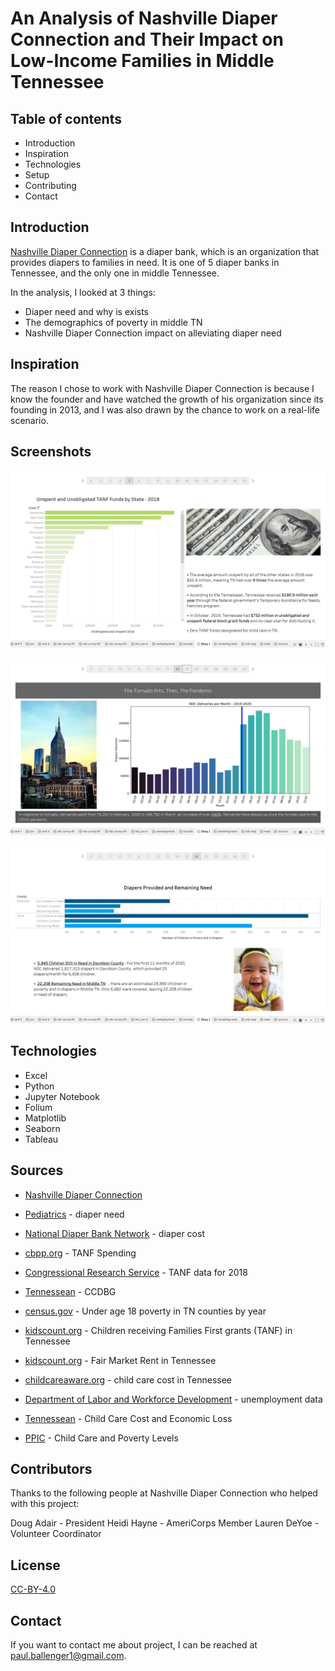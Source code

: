 # An Analysis of Nashville Diaper Connection and Their Impact on Low-Income Families in Middle Tennessee

## Table of contents
* Introduction
* Inspiration
* Technologies
* Setup
* Contributing
* Contact

## Introduction

[Nashville Diaper Connection](https://www.nashvillediaperconnection.org/) is a diaper bank, which is an organization that provides diapers to families in need. It is one of 5 diaper banks in Tennessee, and the only one in middle Tennessee.

In the analysis, I looked at 3 things:
* Diaper need and why is exists
* The demographics of poverty in middle TN
* Nashville Diaper Connection impact on alleviating diaper need

## Inspiration

The reason I chose to work with Nashville Diaper Connection is because I know the founder and have watched the growth of his organization since its founding in 2013, and I was also drawn by the chance to work on a real-life scenario.

## Screenshots

![screenshot_1](https://github.com/paulballenger/nashville_diaper_connection/blob/main/files/screenshot_1.png
)

![screenshot_2](https://github.com/paulballenger/nashville_diaper_connection/blob/main/files/screenshot_2.png
)

![screenshot_3](https://github.com/paulballenger/nashville_diaper_connection/blob/main/files/screenshot_3.png
)

## Technologies

* Excel
* Python
* Jupyter Notebook
* Folium
* Matplotlib
* Seaborn
* Tableau

## Sources
* [Nashville Diaper Connection](https://www.nashvillediaperconnection.org/)
* [Pediatrics](https://pediatrics.aappublications.org/content/132/2/253) - diaper need

* [National Diaper Bank Network](https://nationaldiaperbanknetwork.org/) - diaper cost

* [cbpp.org](https://www.cbpp.org/sites/default/files/atoms/files/tanf_spending_tn.pdf) - TANF Spending

* [Congressional Research Service](https://fas.org/sgp/crs/misc/RL32760.pdf) - TANF data for 2018

* [Tennessean](https://www.tennessean.com/story/news/2019/11/05/child-care-low-income-families-federal-funding-tennessee/4154580002/) - CCDBG 

* [census.gov](https://www.census.gov/data-tools/demo/saipe/#/?map_geoSelector=u18_c&s_state=47&s_year=2019&s_county=47021,47037,47081,47117,47119,47125,47141,47149,47187,47189&s_measures=u18_snc) - Under age 18 poverty in TN counties by year
* [kidscount.org](https://datacenter.kidscount.org/data/tables/2983-children-receiving-families-first-grants-tanf#detailed/2/any/false/1729,37,871,870,573,869,36,868,867,133/any/13220,10111) - Children receiving Families First grants (TANF) in Tennessee
* [kidscount.org](https://datacenter.kidscount.org/data/tables/3027-fair-market-rent?loc=44&loct=5#detailed/5/6430,6438,6460,6476-6477,6482,6490,6494,6513-6514/false/1729,37,871,870,573,869,36,868,867,133/any/6258) - Fair Market Rent in Tennessee

* [childcareaware.org](https://www.childcareaware.org/wp-content/uploads/2016/12/State-Fact-Sheets_Tennessee.pdf) - child care cost in Tennessee

* [Department of Labor and Workforce Development](https://www.tn.gov/content/dam/tn/workforce/documents/economicanalysis/EconomicAnalysisSep20.pdf) - unemployment data





* [Tennessean](https://www.tennessean.com/story/news/2019/09/14/childcare-tennessee-workforce-child-care-needs-cost-revenue-families/2266422001/) - Child Care Cost and Economic Loss

* [PPIC](https://www.ppic.org/publication/the-impact-of-expanding-public-preschool-on-child-poverty-in-california/) - Child Care and Poverty Levels



## Contributors
Thanks to the following people at Nashville Diaper Connection who helped with this project:

Doug Adair - President
Heidi Hayne -  AmeriCorps Member
Lauren DeYoe - Volunteer Coordinator

## License
[CC-BY-4.0](https://spdx.org/licenses/CC-BY-4.0.html)

## Contact
If you want to contact me about project, I can be reached at paul.ballenger1@gmail.com.